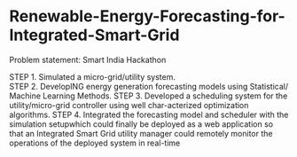 # Renewable-Energy-Forecasting-for-Integrated-Smart-Grid
Problem statement: Smart India Hackathon 

STEP 1. Simulated a micro-grid/utility system.  
STEP 2. DevelopING energy generation forecasting models using Statistical/ Machine Learning Methods. 
STEP 3. Developed a scheduling system for the utility/micro-grid controller using well char-acterized optimization algorithms. 
STEP 4. Integrated the forecasting model and scheduler with the simulation setupwhich could finally be deployed as a web application so that an Integrated Smart Grid utility manager could remotely monitor the operations of the deployed system in real-time

